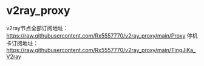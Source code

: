 # v2ray_proxy
v2ray节点全部订阅地址：https://raw.githubusercontent.com/Rx5557770/v2ray_proxy/main/Proxy
停机卡订阅地址：https://raw.githubusercontent.com/Rx5557770/v2ray_proxy/main/TingJiKa_V2ray
